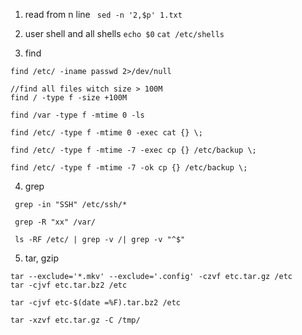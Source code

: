 1. read from n line
   ` sed -n '2,$p' 1.txt`

2. user shell and all shells
   `echo $0`
   `cat /etc/shells`

3. find

```
find /etc/ -iname passwd 2>/dev/null

//find all files witch size > 100M
find / -type f -size +100M

find /var -type f -mtime 0 -ls

find /etc/ -type f -mtime 0 -exec cat {} \;

find /etc/ -type f -mtime -7 -exec cp {} /etc/backup \;

find /etc/ -type f -mtime -7 -ok cp {} /etc/backup \;
```

4. grep

```
 grep -in "SSH" /etc/ssh/*

 grep -R "xx" /var/

 ls -RF /etc/ | grep -v /| grep -v "^$"

```

5. tar, gzip

```
tar --exclude='*.mkv' --exclude='.config' -czvf etc.tar.gz /etc
tar -cjvf etc.tar.bz2 /etc

tar -cjvf etc-$(date =%F).tar.bz2 /etc

tar -xzvf etc.tar.gz -C /tmp/

```
